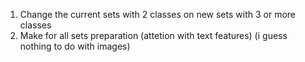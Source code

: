 1. Change the current sets with 2 classes on new sets with 3 or more classes
2. Make for all sets preparation (attetion with text features) (i guess nothing to do with images)